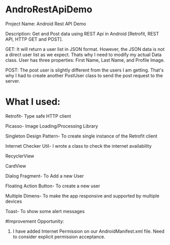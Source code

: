 # AndroRestApiDemo
Project Name: Android Rest API Demo

Description: 
Get and Post data using REST Api in Android [Retrofit, REST API, HTTP GET and POST].

GET: It will return a user list in JSON format. However, the JSON data is not a direct user list as we expect. Thats why I need to modify my actual Data class. User has three properties: First Name, Last Name, and Profile Image.

POST:
The post user is slightly different from the users I am getting. That's why I had to create another PostUser class to send the post request to the server.


# What I used: 
Retrofit- Type safe HTTP client

Picasso- Image Loading/Processing Library

Singleton Design Pattern- To create single instance of the Retrofit client

Internet Checker Util- I wrote a class to check the internet availability

RecyclerView

CardView

Dialog Fragment- To Add a new User

Floating Action Button- To create a new user

Multiple Dimens- To make the app responsive and supported by multiple devices

Toast- To show some alert messages


#Improvement Opportunity:

1. I have added Internet Permission on our AndroidManifest.xml file. Need to consider explicit permission acceptance.
